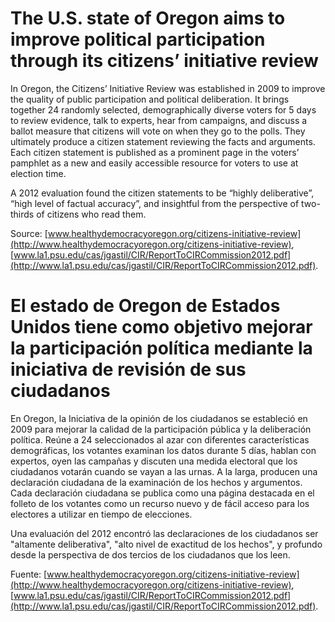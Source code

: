 # The U.S. state of Oregon aims to improve political participation through its citizens’ initiative review

In Oregon, the Citizens’ Initiative Review was established in 2009 to improve the quality of public participation and political deliberation. It brings together 24 randomly selected, demographically diverse voters for 5 days to review evidence, talk to experts, hear from campaigns, and discuss a ballot measure that citizens will vote on when they go to the polls. They ultimately produce a citizen statement reviewing the facts and arguments. Each citizen statement is published as a prominent page in the voters’ pamphlet as a new and easily accessible resource for voters to use at election time.

A 2012 evaluation found the citizen statements to be “highly deliberative”, “high level of factual accuracy”, and insightful from the perspective of two-thirds of citizens who read them.

Source: [www.healthydemocracyoregon.org/citizens-initiative-review](http://www.healthydemocracyoregon.org/citizens-initiative-review), [www.la1.psu.edu/cas/jgastil/CIR/ReportToCIRCommission2012.pdf](http://www.la1.psu.edu/cas/jgastil/CIR/ReportToCIRCommission2012.pdf).


# El estado de Oregon de Estados Unidos tiene como objetivo mejorar la participación política mediante la iniciativa de revisión de sus ciudadanos

En Oregon, la Iniciativa de la opinión de los ciudadanos se estableció en 2009 para mejorar la calidad de la participación pública y la deliberación política. Reúne a 24 seleccionados al azar con diferentes características demográficas, los votantes examinan los datos durante 5 días, hablan con expertos, oyen  las campañas y discuten una medida electoral que los ciudadanos votarán cuando se vayan a las urnas. A la larga, producen una declaración ciudadana de la examinación de los hechos y argumentos. Cada declaración ciudadana se publica como una página destacada en el folleto de los votantes como un recurso nuevo y de fácil acceso para los electores a utilizar en tiempo de elecciones.

Una evaluación del 2012 encontró las declaraciones de los ciudadanos ser "altamente deliberativa", "alto nivel de exactitud de los hechos", y profundo desde la perspectiva de dos tercios de los ciudadanos que los leen.

Fuente:  [www.healthydemocracyoregon.org/citizens-initiative-review](http://www.healthydemocracyoregon.org/citizens-initiative-review), [www.la1.psu.edu/cas/jgastil/CIR/ReportToCIRCommission2012.pdf](http://www.la1.psu.edu/cas/jgastil/CIR/ReportToCIRCommission2012.pdf).
